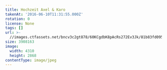 ```yaml
---
title: Hochzeit Axel & Karo
takenAt: '2016-06-10T11:31:55.000Z'
rotation: 0
license: None
tags: []
url: >-
  //images.ctfassets.net/bncv3c2gt878/60KCgdbK8pAcRs272Ev3Jk/81b83fd09540109c12819675ac7313d0/hochzeit-axel--karo_28099911421_o
size: 3908163
image:
  width: 4310
  height: 2868
contentType: image/jpeg
---
```


